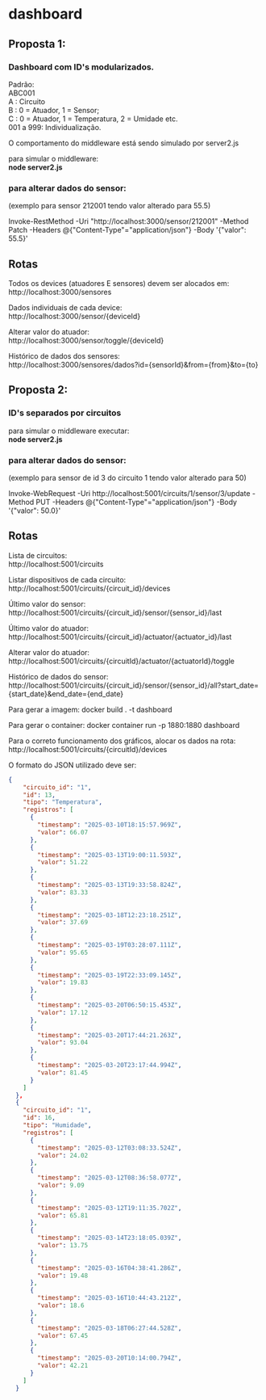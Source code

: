 ﻿# dashboard  
## Proposta 1: 
### Dashboard com ID's modularizados.  
Padrão:  
ABC001  
A : Circuito  
B : 0 = Atuador, 1 = Sensor;  
C : 0 = Atuador, 1 = Temperatura, 2 = Umidade etc.  
001 a 999: Individualização.  

O comportamento do middleware está sendo simulado por server2.js

para simular o middleware:    
**node server2.js**

### para alterar dados do sensor:  
(exemplo para sensor 212001 tendo valor alterado para 55.5)  

Invoke-RestMethod -Uri "http://localhost:3000/sensor/212001" -Method Patch -Headers @{"Content-Type"="application/json"} -Body '{"valor": 55.5}'  

## Rotas

Todos os devices (atuadores E sensores) devem ser alocados em:  
http://localhost:3000/sensores  

Dados individuais de cada device:  
http://localhost:3000/sensor/{deviceId}  

Alterar valor do atuador:  
http://localhost:3000/sensor/toggle/{deviceId}  

Histórico de dados dos sensores:  
http://localhost:3000/sensores/dados?id={sensorId}&from={from}&to={to}  

## Proposta 2:  
### ID's separados por circuitos

para simular o middleware executar:  
**node server2.js**

### para alterar dados do sensor:  
(exemplo para sensor de id 3 do circuito 1 tendo valor alterado para 50)  

Invoke-WebRequest -Uri http://localhost:5001/circuits/1/sensor/3/update -Method PUT -Headers @{"Content-Type"="application/json"} -Body '{"valor": 50.0}'  

## Rotas  

Lista de circuitos:  
http://localhost:5001/circuits  

Listar dispositivos de cada circuito:  
http://localhost:5001/circuits/{circuit_id}/devices  

Último valor do sensor:  
http://localhost:5001/circuits/{circuit_id}/sensor/{sensor_id}/last  

Último valor do atuador:  
http://localhost:5001/circuits/{circuit_id}/actuator/{actuator_id}/last  

Alterar valor do atuador:  
http://localhost:5001/circuits/{circuitId}/actuator/{actuatorId}/toggle  

Histórico de dados do sensor:  
http://localhost:5001/circuits/{circuit_id}/sensor/{sensor_id}/all?start_date={start_date}&end_date={end_date}  

Para gerar a imagem:
docker build . -t dashboard

Para gerar o container: 
docker container run -p 1880:1880 dashboard

Para o correto funcionamento dos gráficos, alocar os dados na rota:
http://localhost:5001/circuits/{circuitId}/devices

O formato do JSON utilizado deve ser:

```json 
{
    "circuito_id": "1",
    "id": 13,
    "tipo": "Temperatura",
    "registros": [
      {
        "timestamp": "2025-03-10T18:15:57.969Z",
        "valor": 66.07
      },
      {
        "timestamp": "2025-03-13T19:00:11.593Z",
        "valor": 51.22
      },
      {
        "timestamp": "2025-03-13T19:33:58.824Z",
        "valor": 83.33
      },
      {
        "timestamp": "2025-03-18T12:23:18.251Z",
        "valor": 37.69
      },
      {
        "timestamp": "2025-03-19T03:28:07.111Z",
        "valor": 95.65
      },
      {
        "timestamp": "2025-03-19T22:33:09.145Z",
        "valor": 19.83
      },
      {
        "timestamp": "2025-03-20T06:50:15.453Z",
        "valor": 17.12
      },
      {
        "timestamp": "2025-03-20T17:44:21.263Z",
        "valor": 93.04
      },
      {
        "timestamp": "2025-03-20T23:17:44.994Z",
        "valor": 81.45
      }
    ]
  },
  {
    "circuito_id": "1",
    "id": 16,
    "tipo": "Humidade",
    "registros": [
      {
        "timestamp": "2025-03-12T03:08:33.524Z",
        "valor": 24.02
      },
      {
        "timestamp": "2025-03-12T08:36:58.077Z",
        "valor": 9.09
      },
      {
        "timestamp": "2025-03-12T19:11:35.702Z",
        "valor": 65.81
      },
      {
        "timestamp": "2025-03-14T23:18:05.039Z",
        "valor": 13.75
      },
      {
        "timestamp": "2025-03-16T04:38:41.286Z",
        "valor": 19.48
      },
      {
        "timestamp": "2025-03-16T10:44:43.212Z",
        "valor": 18.6
      },
      {
        "timestamp": "2025-03-18T06:27:44.528Z",
        "valor": 67.45
      },
      {
        "timestamp": "2025-03-20T10:14:00.794Z",
        "valor": 42.21
      }
    ]
  }

